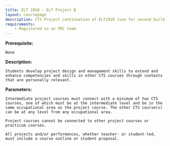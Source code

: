 ```yaml
---
title: ELT 2910 - ELT Project B
layout: coursepage
description: CTS Project continuation of ELT1910 (use for second build season)
requirements:
    - Registered on an FRC team
---
```

    
**Prerequisite:**

    None

**Description:**

    Students develop project design and management skills to extend and enhance competencies and skills in other CTS courses through contexts that are personally relevant.
    
**Parameters:**

    Intermediate project courses must connect with a minimum of two CTS courses, one of which must be at the intermediate level and be in the same occupational area as the project course. The other CTS course(s) can be at any level from any occupational area.

    Project courses cannot be connected to other project courses or practicum courses.
    
    All projects and/or performances, whether teacher- or student-led, must include a course outline or student proposal.
